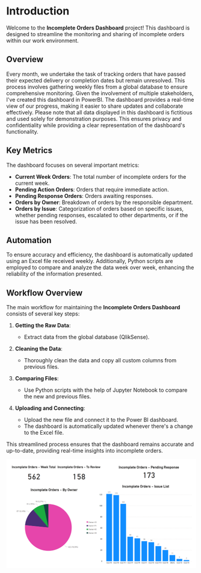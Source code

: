 # Introduction

Welcome to the **Incomplete Orders Dashboard** project! This dashboard is designed to streamline the monitoring and sharing of incomplete orders within our work environment. 

## Overview

Every month, we undertake the task of tracking orders that have passed their expected delivery or completion dates but remain unresolved. This process involves gathering weekly files from a global database to ensure comprehensive monitoring. Given the involvement of multiple stakeholders, I've created this dashboard in PowerBI. The dashboard provides a real-time view of our progress, making it easier to share updates and collaborate effectively.
Please note that all data displayed in this dashboard is fictitious and used solely for demonstration purposes. This ensures privacy and confidentiality while providing a clear representation of the dashboard's functionality.

## Key Metrics

The dashboard focuses on several important metrics:
- **Current Week Orders**: The total number of incomplete orders for the current week.
- **Pending Action Orders**: Orders that require immediate action.
- **Pending Response Orders**: Orders awaiting responses.
- **Orders by Owner**: Breakdown of orders by the responsible department.
- **Orders by Issue**: Categorization of orders based on specific issues, whether pending responses, escalated to other departments, or if the issue has been resolved.

## Automation

To ensure accuracy and efficiency, the dashboard is automatically updated using an Excel file received weekly. Additionally, Python scripts are employed to compare and analyze the data week over week, enhancing the reliability of the information presented. 

## Workflow Overview

The main workflow for maintaining the **Incomplete Orders Dashboard** consists of several key steps:

1. **Getting the Raw Data**:
   - Extract data from the global database (QlikSense).

2. **Cleaning the Data**:
   - Thoroughly clean the data and copy all custom columns from previous files.

3. **Comparing Files**:
   - Use Python scripts with the help of Jupyter Notebook to compare the new and previous files.

4. **Uploading and Connecting**:
   - Upload the new file and connect it to the Power BI dashboard.
   - The dashboard is automatically updated whenever there's a change to the Excel file.

This streamlined process ensures that the dashboard remains accurate and up-to-date, providing real-time insights into incomplete orders.

![Dashboard Image](https://github.com/hugobaiao/incomplete-orders-dashboard/blob/main/incomplete_orders.png)
